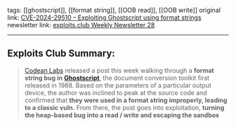 tags: [[ghostscript]], [[format string]], [[OOB read]], [[OOB write]]
original link: [CVE-2024-29510 – Exploiting Ghostscript using format strings](https://codeanlabs.com/blog/research/cve-2024-29510-ghostscript-format-string-exploitation/?ref=blog.exploits.club)
newsletter link: [exploits.club Weekly Newsletter 28](https://blog.exploits.club/exploits-club-weekly-newsletter-28/) 

---
## Exploits Club Summary:
> [Codean Labs](https://codeanlabs.com/?ref=blog.exploits.club) released a post this week walking through a **format string bug in** [**Ghostscript**](https://www.ghostscript.com/?ref=blog.exploits.club), the document conversion toolkit first released in 1988. Based on the parameters of a particular output device, the author was inclined to peak at the source code and confirmed that **they were used in a format string improperly, leading to a classic vuln.** From there, the post goes into exploitation, **turning the heap-based bug into a read / write and escaping the sandbox** 